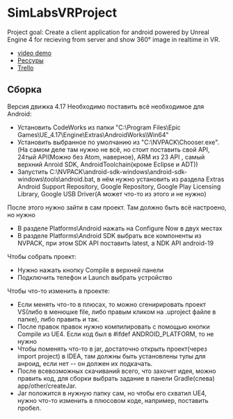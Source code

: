 # SimLabsVRProject
Project goal: Create a client application for android powered by Unreal Engine 4 for recieving from server and show 360° image in realtime in VR.

* [video demo]
* [Рессуры]
* [Trello]

[video demo]: https://www.youtube.com/watch?v=IvJK6Ctb-pI
[Рессуры]: https://drive.google.com/open?id=1BLtdeeRkNf2AWwi1wGqsxJ_Ba_zmWvym
[Trello]: https://trello.com/b/vu7LExDI/simlabsvrproject

## Сборка
Версия движка 4.17
Необходимо поставить всё необходимое для Android:
* Установить CodeWorks из папки "C:\Program Files\Epic Games\UE_4.17\Engine\Extras\AndroidWorks\Win64"
* Установить выбранное по умолчанию из "C:\NVPACK\Chooser.exe". 
(На самом деле там нужно не всё, но стоит поставить свой API, 24тый API(Можно без Atom, наверное), ARM из 23 API , самый верхний Anroid SDK, AndroidToolchain(кроме Eclipse и ADT))
* Запустить C:\NVPACK\android-sdk-windows\android-sdk-windows\tools\android.bat, в нём нужно установить из раздела Extras Android Support Repository, Google Repository, Google Play Licensing Library, Google USB Driver(А может что-то из этого и не нужно)

После этого нужно зайти в сам проект. Там должно быть всё настроено, но нужно
* В разделе Platforms\Android нажать на Configure Now в двух местах
* В разделе Platforms\Android SDK выбрать все компоненты из NVPACK, при этом SDK API поставить latest, а NDK API android-19

Чтобы собрать проект:
* Нужно нажать кнопку Compile в верхней панели
* Подключить телефон и Launch выбрать устройство
 
 Чтобы что-то изменить в проекте:
* Если менять что-то в плюсах, то можно сгенирировать проект VS(либо в менюшке file, либо правым кликом на .uproject файле в папке), либо править и так.
* После правок правок нужно компилировать с помощью кнопки Compile из UE4. Если код был в #ifdef ANDROID_PLATFORM, то не нужно
* Чтобы поменять что-то в jar, достаточно открыть проект(через import project) в IDEA, там должны быть установлены тулы для анроид, если нет -- он должен их подкачать.
* После всевозможных скачиваний всего, что захочет идея, можно править код, для сборки выбрать задание в панели Gradle(слева) app/other/createJar.
* Jar положится в нужную папку сам, но чтобы его схватил UE4, нужно что-то изменить в плюсовом коде, например, поставить пробел.
